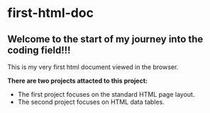 # first-html-doc

## Welcome to the start of my journey into the coding field!!!

<p>This is my very first html document viewed in the browser.</p>

<b>There are two projects attacted to this project:</b>

* The first project focuses on the standard HTML page layout.
* The second project focuses on HTML data tables.
